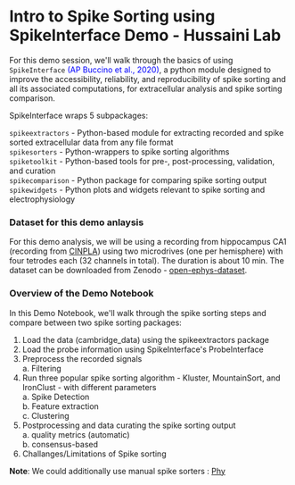 # Intro to Spike Sorting using SpikeInterface Demo - Hussaini Lab

For this demo session, we'll walk through the basics of using `SpikeInterface` <font color='blue'>(AP Buccino et al., 2020)</font>, a python module designed to improve the accessibility, reliability, and reproducibility of spike sorting and all its associated computations, for extracellular analysis and spike sorting comparison. 

SpikeInterface wraps 5 subpackages:

`spikeextractors` - Python-based module for extracting recorded and spike sorted extracellular data from any file format <br>
`spikesorters` - Python-wrappers to spike sorting algorithms <br>
`spiketoolkit` - Python-based tools for pre-, post-processing, validation, and curation <br>
`spikecomparison` - Python package for comparing spike sorting output <br>
`spikewidgets` - Python plots and widgets relevant to spike sorting and electrophysiology <br>


### Dataset for this demo anlaysis

For this demo analysis, we will be using a recording from hippocampus CA1 (recording from [CINPLA](https://www.mn.uio.no/ibv/english/research/sections/fyscell/cinpla/)) using two microdrives (one per hemisphere) with four tetrodes each (32 channels in total). The duration is about 10 min. The dataset can be downloaded from Zenodo - [open-ephys-dataset](https://doi.org/10.5281/zenodo.4657314).


### Overview of the Demo Notebook
In this Demo Notebook, we'll walk through the spike sorting steps and compare between two spike sorting packages:

1. Load the data (cambridge_data) using the spikeextractors package <br>
2. Load the probe information using SpikeInterface's ProbeInterface <br>
3. Preprocess the recorded signals <br>
      a. Filtering
4. Run three popular spike sorting algorithm - Kluster, MountainSort, and IronClust - with different parameters <br>
      a. Spike Detection  <br>
      b. Feature extraction <br>
      c. Clustering  
5. Postprocessing and data curating the spike sorting output <br>
      a. quality metrics (automatic) <br>
      b. consensus-based 
6. Challanges/Limitations of Spike sorting <br>

<b>Note</b>: We could additionally use manual spike sorters : [Phy](https://github.com/cortex-lab/phy)
